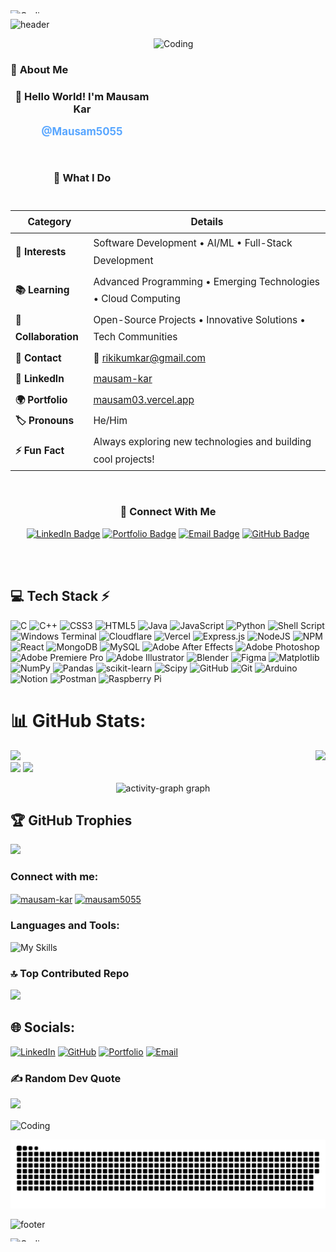 <img align="right" alt="Coding" width="3000px" height="5px" src="https://media0.giphy.com/media/v1.Y2lkPTc5MGI3NjExam9mYTl0eWJncWs4Nmszb3BwMjQ5bXJxZnYwNGxhY3RybHdtemZrYiZlcD12MV9pbnRlcm5hbF9naWZfYnlfaWQmY3Q9Zw/3otO6NFBIAFg2vPZuM/giphy.gif">

![header](https://capsule-render.vercel.app/api?type=waving&color=timeGradient&height=200&section=header&text=Hi%2C%20I%27m%20Mausam%20Kar%20👋&fontSize=50&animation=scaleIn&fontAlignY=35&desc=A%20passionate%20developer%20from%20India&descSize=20&descAlignY=55&descAlign=50)

<img align="right" alt="Coding" width="275px" height="275x" src="https://media3.giphy.com/media/v1.Y2lkPTc5MGI3NjExZ3Ftbzl1dnN1YXZjNDU5M2JvbmhjeXVncGZjcGNpdG9tY2xjNXVzNSZlcD12MV9pbnRlcm5hbF9naWZfYnlfaWQmY3Q9Zw/78XCFBGOlS6keY1Bil/giphy.gif">

<br>
<p></p>

### 🎯 **About Me**

<div align="center">

### 👋 **Hello World! I'm Mausam Kar**  
<span style="font-size: 1.2em; font-weight: bold; color: #58a6ff;">@Mausam5055</span>

<br>

### 🚀 **What I Do**
<div align="left" style="font-size: 1.1em; line-height: 1.8;">
  
| **Category** | **Details** |
|--------------|-------------|
| **🎯 Interests** | Software Development • AI/ML • Full-Stack Development |
| **📚 Learning** | Advanced Programming • Emerging Technologies • Cloud Computing |
| **🤝 Collaboration** | Open-Source Projects • Innovative Solutions • Tech Communities |
| **📧 Contact** | 📧 [rikikumkar@gmail.com](mailto:rikikumkar@gmail.com) |
| **🔗 LinkedIn** | [mausam-kar](https://www.linkedin.com/in/mausam-kar-6388861a7/) |
| **🌍 Portfolio** | [mausam03.vercel.app](https://mausam03.vercel.app/) |
| **🏷️ Pronouns** | He/Him |
| **⚡ Fun Fact** | Always exploring new technologies and building cool projects! |

</div>

<br>

### 🎨 **Connect With Me**
<div align="center">
  
[![LinkedIn Badge](https://img.shields.io/badge/LinkedIn-0077B5?style=for-the-badge&logo=linkedin&logoColor=white)](https://www.linkedin.com/in/mausam-kar-6388861a7/)
[![Portfolio Badge](https://img.shields.io/badge/Portfolio-000000?style=for-the-badge&logo=vercel&logoColor=white)](https://mausam03.vercel.app/)
[![Email Badge](https://img.shields.io/badge/Email-D14836?style=for-the-badge&logo=gmail&logoColor=white)](mailto:rikikumkar@gmail.com)
[![GitHub Badge](https://img.shields.io/badge/GitHub-100000?style=for-the-badge&logo=github&logoColor=white)](https://github.com/Mausam5055)

</div>

</div>

</br>

<br>



## 💻 Tech Stack ⚡
![C](https://img.shields.io/badge/c-%2300599C.svg?style=for-the-badge&logo=c&logoColor=white) ![C++](https://img.shields.io/badge/c++-%2300599C.svg?style=for-the-badge&logo=c%2B%2B&logoColor=white) ![CSS3](https://img.shields.io/badge/css3-%231572B6.svg?style=for-the-badge&logo=css3&logoColor=white) ![HTML5](https://img.shields.io/badge/html5-%23E34F26.svg?style=for-the-badge&logo=html5&logoColor=white) ![Java](https://img.shields.io/badge/java-%23ED8B00.svg?style=for-the-badge&logo=openjdk&logoColor=white) ![JavaScript](https://img.shields.io/badge/javascript-%23323330.svg?style=for-the-badge&logo=javascript&logoColor=%23F7DF1E) ![Python](https://img.shields.io/badge/python-3670A0?style=for-the-badge&logo=python&logoColor=ffdd54) ![Shell Script](https://img.shields.io/badge/shell_script-%23121011.svg?style=for-the-badge&logo=gnu-bash&logoColor=white) ![Windows Terminal](https://img.shields.io/badge/Windows%20Terminal-%234D4D4D.svg?style=for-the-badge&logo=windows-terminal&logoColor=white) ![Cloudflare](https://img.shields.io/badge/Cloudflare-F38020?style=for-the-badge&logo=Cloudflare&logoColor=white) ![Vercel](https://img.shields.io/badge/vercel-%23000000.svg?style=for-the-badge&logo=vercel&logoColor=white) ![Express.js](https://img.shields.io/badge/express.js-%23404d59.svg?style=for-the-badge&logo=express&logoColor=%2361DAFB) ![NodeJS](https://img.shields.io/badge/node.js-6DA55F?style=for-the-badge&logo=node.js&logoColor=white) ![NPM](https://img.shields.io/badge/NPM-%23CB3837.svg?style=for-the-badge&logo=npm&logoColor=white) ![React](https://img.shields.io/badge/react-%2320232a.svg?style=for-the-badge&logo=react&logoColor=%2361DAFB) ![MongoDB](https://img.shields.io/badge/MongoDB-%234ea94b.svg?style=for-the-badge&logo=mongodb&logoColor=white) ![MySQL](https://img.shields.io/badge/mysql-4479A1.svg?style=for-the-badge&logo=mysql&logoColor=white) ![Adobe After Effects](https://img.shields.io/badge/Adobe%20After%20Effects-9999FF.svg?style=for-the-badge&logo=Adobe%20After%20Effects&logoColor=white) ![Adobe Photoshop](https://img.shields.io/badge/adobe%20photoshop-%2331A8FF.svg?style=for-the-badge&logo=adobe%20photoshop&logoColor=white) ![Adobe Premiere Pro](https://img.shields.io/badge/Adobe%20Premiere%20Pro-9999FF.svg?style=for-the-badge&logo=Adobe%20Premiere%20Pro&logoColor=white) ![Adobe Illustrator](https://img.shields.io/badge/adobe%20illustrator-%23FF9A00.svg?style=for-the-badge&logo=adobe%20illustrator&logoColor=white) ![Blender](https://img.shields.io/badge/blender-%23F5792A.svg?style=for-the-badge&logo=blender&logoColor=white) ![Figma](https://img.shields.io/badge/figma-%23F24E1E.svg?style=for-the-badge&logo=figma&logoColor=white) ![Matplotlib](https://img.shields.io/badge/Matplotlib-%23ffffff.svg?style=for-the-badge&logo=Matplotlib&logoColor=black) ![NumPy](https://img.shields.io/badge/numpy-%23013243.svg?style=for-the-badge&logo=numpy&logoColor=white) ![Pandas](https://img.shields.io/badge/pandas-%23150458.svg?style=for-the-badge&logo=pandas&logoColor=white) ![scikit-learn](https://img.shields.io/badge/scikit--learn-%23F7931E.svg?style=for-the-badge&logo=scikit-learn&logoColor=white) ![Scipy](https://img.shields.io/badge/SciPy-%230C55A5.svg?style=for-the-badge&logo=scipy&logoColor=%white) ![GitHub](https://img.shields.io/badge/github-%23121011.svg?style=for-the-badge&logo=github&logoColor=white) ![Git](https://img.shields.io/badge/git-%23F05033.svg?style=for-the-badge&logo=git&logoColor=white) ![Arduino](https://img.shields.io/badge/-Arduino-00979D?style=for-the-badge&logo=Arduino&logoColor=white) ![Notion](https://img.shields.io/badge/Notion-%23000000.svg?style=for-the-badge&logo=notion&logoColor=white) ![Postman](https://img.shields.io/badge/Postman-FF6C37?style=for-the-badge&logo=postman&logoColor=white) ![Raspberry Pi](https://img.shields.io/badge/-RaspberryPi-C51A4A?style=for-the-badge&logo=Raspberry-Pi)

</div>

# 📊 GitHub Stats:
<img align="right" height="200" src="https://i.imgflip.com/65efzo.gif" />

![](https://github-readme-stats.vercel.app/api?username=Mausam5055&theme=radical&hide_border=true&include_all_commits=true&count_private=true)<br/>
![](https://nirzak-streak-stats.vercel.app/?user=Mausam5055&theme=radical&hide_border=true) ![](https://github-readme-stats.vercel.app/api/top-langs/?username=Mausam5055&theme=radical&hide_border=true&include_all_commits=true&count_private=true&layout=compact)<br/>

<div align="center">
  <img src="https://github-readme-activity-graph.vercel.app/graph?username=Mausam5055&radius=16&theme=react-dark&area=true&order=4" height="300" alt="activity-graph graph" />
</div>

###

## 🏆 GitHub Trophies
![](https://github-profile-trophy.vercel.app/?username=Mausam5055&theme=radical&no-frame=false&no-bg=true&margin-w=4)

<h3 align="left">Connect with me:</h3>
<p align="left">
<a href="https://linkedin.com/in/mausam-kar-6388861a7" target="blank"><img align="center" src="https://raw.githubusercontent.com/rahuldkjain/github-profile-readme-generator/master/src/images/icons/Social/linked-in-alt.svg" alt="mausam-kar" height="30" width="40" /></a>
<a href="https://github.com/Mausam5055" target="blank"><img align="center" src="https://raw.githubusercontent.com/rahuldkjain/github-profile-readme-generator/master/src/images/icons/Social/github.svg" alt="mausam5055" height="30" width="40" /></a>
</p>

<h3 align="left">Languages and Tools:</h3>

![My Skills](https://skillicons.dev/icons?i=python,java,cpp,html,css,js,mysql,nodejs,react,express,mongodb,vscode,github,git,linux,windows,postman)



### 🔝 Top Contributed Repo
![](https://github-contributor-stats.vercel.app/api?username=Mausam5055&limit=5&theme=aura&combine_all_yearly_contributions=true)

## 🌐 Socials:
[![LinkedIn](https://img.shields.io/badge/LinkedIn-%230077B5.svg?logo=linkedin&logoColor=white)](https://www.linkedin.com/in/mausam-kar-6388861a7/) [![GitHub](https://img.shields.io/badge/GitHub-%23121011.svg?style=flat&logo=github&logoColor=white)](https://github.com/Mausam5055) [![Portfolio](https://img.shields.io/badge/Portfolio-%23000000.svg?style=flat&logo=vercel&logoColor=white)](https://mausam03.vercel.app/) [![Email](https://img.shields.io/badge/Email-D14836?style=flat&logo=gmail&logoColor=white)](mailto:rikikumkar@gmail.com)



### ✍️ Random Dev Quote
![](https://quotes-github-readme.vercel.app/api?type=horizontal&theme=dark) 

<img align="center" alt="Coding" width="800" src="https://github.com/Mausam5055/Resources%E1%B4%8D%E1%B4%80%C9%B4%E1%B4%85%CA%8F%20%CA%99%E1%B4%9C%C9%B4%C9%B4%CA%8F.gif">

<!-- Snake animation - generated by GitHub Actions -->
![GitHub Snake Animation](https://raw.githubusercontent.com/Mausam5055/Mausam5055/output/github-snake-dark.svg#gh-dark-mode-only)

![footer](https://capsule-render.vercel.app/api?type=waving&color=timeGradient&height=100&section=footer)

<img align="right" alt="Coding" width="3000px" height="5px" src="https://media0.giphy.com/media/v1.Y2lkPTc5MGI3NjExam9mYTl0eWJncWs4Nmszb3BwMjQ5bXJxZnYwNGxhY3RybHdtemZrYiZlcD12MV9pbnRlcm5hbF9naWZfYnlfaWQmY3Q9Zw/3otO6NFBIAFg2vPZuM/giphy.gif">
